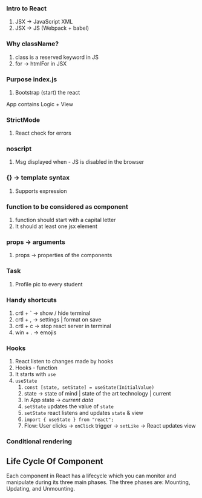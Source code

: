 ### Intro to React
 
1. JSX -> JavaScript XML
2. JSX -> JS (Webpack + babel)
 
### Why className?
 
1. class is a reserved keyword in JS
2. for -> htmlFor in JSX
 
### Purpose index.js
 
1. Bootstrap (start) the react
 
App contains Logic + View
 
### StrictMode
 
1. React check for errors
 
### noscript
 
1. Msg displayed when - JS is disabled in the browser
 
### {} -> template syntax
 
1. Supports expression
 
### function to be considered as component
 
1. function should start with a capital letter
2. It should at least one jsx element
 
### props -> arguments
 
1. props -> properties of the components
 
### Task
 
1. Profile pic to every student
 
### Handy shortcuts
 
1. crtl + ` -> show / hide terminal
2. crtl + , -> settings | format on save
3. crtl + c -> stop react server in terminal
4. win + . -> emojis
 
### Hooks
 
1. React listen to changes made by hooks
2. Hooks - function
3. It starts with `use`
4. `useState`
   1. `const [state, setState] = useState(InitialValue)`
   2. state -> state of mind | state of the art technology | current
   3. In App state -> _current data_
   4. `setState` updates the value of `state`
   5. `setState` react listens and updates `state` & view
   6. `import { useState } from "react";`
   7. Flow: User clicks -> `onClick` trigger -> `setLike` -> React updates view
 
### Conditional rendering

## Life Cycle Of Component
Each component in React has a lifecycle which you can monitor and manipulate during its three main phases. The three phases are: Mounting, Updating, and Unmounting.